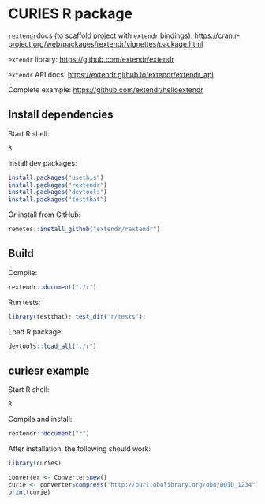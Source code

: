 # CURIES R package

`rextendr`docs (to scaffold project with `extendr` bindings): https://cran.r-project.org/web/packages/rextendr/vignettes/package.html

`extendr` library: https://github.com/extendr/extendr

`extendr` API docs: https://extendr.github.io/extendr/extendr_api

Complete example: https://github.com/extendr/helloextendr

## Install dependencies

Start R shell:

```bash
R
```

Install dev packages:

```r
install.packages("usethis")
install.packages("rextendr")
install.packages("devtools")
install.packages("testthat")
```

Or install from GitHub:

``` r
remotes::install_github("extendr/rextendr")
```

## Build

Compile:

```r
rextendr::document("./r")
```

Run tests:

```r
library(testthat); test_dir("r/tests");
```

Load R package:

```r
devtools::load_all("./r")
```

## curiesr example

Start R shell:

```bash
R
```

Compile and install:

```r
rextendr::document("r")
```

After installation, the following should work:

```r
library(curies)

converter <- Converter$new()
curie <- converter$compress("http://purl.obolibrary.org/obo/DOID_1234")
print(curie)
```
